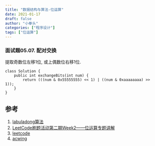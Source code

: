 ```yaml
---
title: "数据结构与算法-位运算"
date: 2021-01-17
draft: false
author: "小拳头"
categories: ["程序设计"]
tags: ["位运算"]
---
```


### 面试题05.07. 配对交换
提取奇数位左移1位, 或上偶数位右移1位.
```
class Solution {
    public int exchangeBits(int num) {
        return (((num & 0x55555555) << 1) | ((num & 0xaaaaaaaa) >> 1));
    }
}
```

## 参考
1. [labuladong算法](https://mp.weixin.qq.com/s/1221AWsL7G89RtaHyHjRPNJENA)
2. [LeetCode刷题活动第二期Week2——位运算专题讲解](https://www.bilibili.com/video/BV1PW41167M8)
3. [leetcode](https://leetcode-cn.com)
4. [acwing](https://www.acwing.com/problem/)